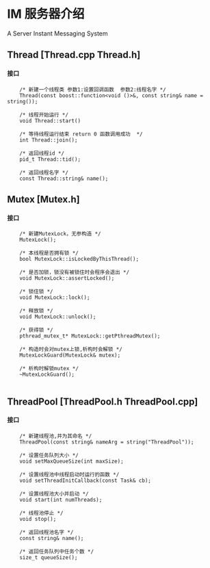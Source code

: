 # IM 服务器介绍
A Server Instant Messaging System


## Thread [Thread.cpp Thread.h]  
#### 接口  
```
	/* 新建一个线程类 参数1:设置回调函数  参数2:线程名字 */
	Thread(const boost::function<void ()>&, const string& name = string());
	
	/* 线程开始运行 */
	void Thread::start()
	
	/* 等待线程运行结束 return 0 函数调用成功  */
	int Thread::join();
	
	/* 返回线程id */
	pid_t Thread::tid();
	
	/* 返回线程名字 */
	const Thread::string& name();
```




## Mutex  [Mutex.h]  
#### 接口  
```
	/* 新建MutexLock，无参构造 */
	MutexLock();
	
	/* 本线程是否拥有锁 */
	bool MutexLock::isLockedByThisThread();

	/* 是否加锁，锁没有被锁住时会程序会退出 */
	void MutexLock::assertLocked();

	/* 锁住锁 */
	void MutexLock::lock();

	/* 释放锁 */
	void MutexLock::unlock();

	/* 获得锁 */
	pthread_mutex_t* MutexLock::getPthreadMutex();

	/* 构造时会对mutex上锁,析构时会解锁 */
	MutexLockGuard(MutexLock& mutex);
	
	/* 析构时解锁mutex */
	~MutexLockGuard();
	
```  



## ThreadPool  [ThreadPool.h  ThreadPool.cpp]
#### **接口**  
```
	/* 新建线程池,并为其命名 */
	ThreadPool(const string& nameArg = string("ThreadPool"));	

    /* 设置任务队列大小 */
    void setMaxQueueSize(int maxSize);
    
    /* 设置线程池中线程启动时运行的函数 */
    void setThreadInitCallback(const Task& cb);

    /* 设置线程池大小并启动 */
    void start(int numThreads);

    /* 线程池停止 */
    void stop();

    /* 返回线程池名字 */
    const string& name();
    
    /* 返回任务队列中任务个数 */
    size_t queueSize();
```




